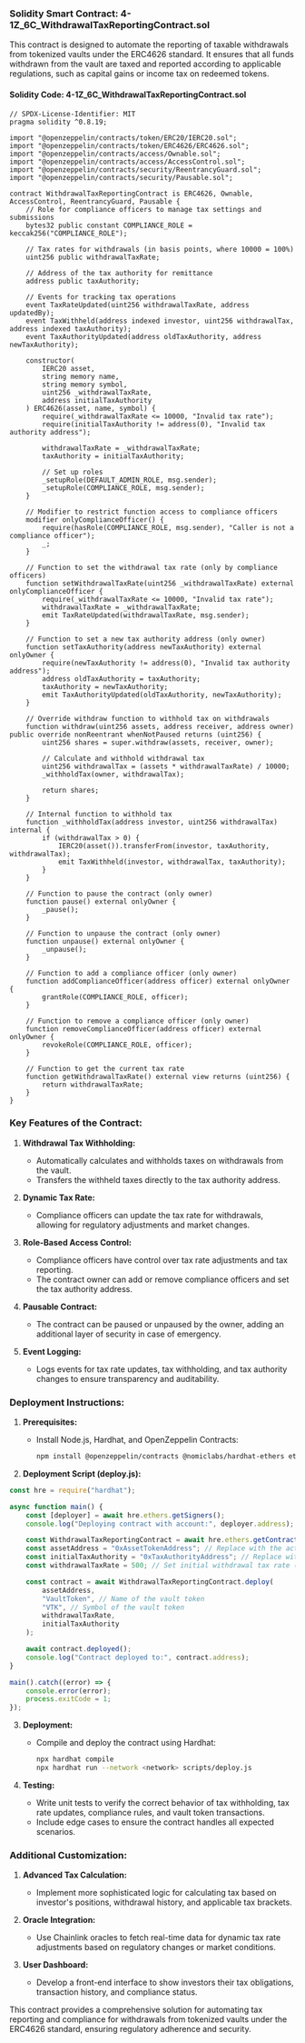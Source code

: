 ### Solidity Smart Contract: 4-1Z_6C_WithdrawalTaxReportingContract.sol

This contract is designed to automate the reporting of taxable withdrawals from tokenized vaults under the ERC4626 standard. It ensures that all funds withdrawn from the vault are taxed and reported according to applicable regulations, such as capital gains or income tax on redeemed tokens.

#### **Solidity Code: 4-1Z_6C_WithdrawalTaxReportingContract.sol**

```solidity
// SPDX-License-Identifier: MIT
pragma solidity ^0.8.19;

import "@openzeppelin/contracts/token/ERC20/IERC20.sol";
import "@openzeppelin/contracts/token/ERC4626/ERC4626.sol";
import "@openzeppelin/contracts/access/Ownable.sol";
import "@openzeppelin/contracts/access/AccessControl.sol";
import "@openzeppelin/contracts/security/ReentrancyGuard.sol";
import "@openzeppelin/contracts/security/Pausable.sol";

contract WithdrawalTaxReportingContract is ERC4626, Ownable, AccessControl, ReentrancyGuard, Pausable {
    // Role for compliance officers to manage tax settings and submissions
    bytes32 public constant COMPLIANCE_ROLE = keccak256("COMPLIANCE_ROLE");

    // Tax rates for withdrawals (in basis points, where 10000 = 100%)
    uint256 public withdrawalTaxRate;

    // Address of the tax authority for remittance
    address public taxAuthority;

    // Events for tracking tax operations
    event TaxRateUpdated(uint256 withdrawalTaxRate, address updatedBy);
    event TaxWithheld(address indexed investor, uint256 withdrawalTax, address indexed taxAuthority);
    event TaxAuthorityUpdated(address oldTaxAuthority, address newTaxAuthority);

    constructor(
        IERC20 asset,
        string memory name,
        string memory symbol,
        uint256 _withdrawalTaxRate,
        address initialTaxAuthority
    ) ERC4626(asset, name, symbol) {
        require(_withdrawalTaxRate <= 10000, "Invalid tax rate");
        require(initialTaxAuthority != address(0), "Invalid tax authority address");

        withdrawalTaxRate = _withdrawalTaxRate;
        taxAuthority = initialTaxAuthority;

        // Set up roles
        _setupRole(DEFAULT_ADMIN_ROLE, msg.sender);
        _setupRole(COMPLIANCE_ROLE, msg.sender);
    }

    // Modifier to restrict function access to compliance officers
    modifier onlyComplianceOfficer() {
        require(hasRole(COMPLIANCE_ROLE, msg.sender), "Caller is not a compliance officer");
        _;
    }

    // Function to set the withdrawal tax rate (only by compliance officers)
    function setWithdrawalTaxRate(uint256 _withdrawalTaxRate) external onlyComplianceOfficer {
        require(_withdrawalTaxRate <= 10000, "Invalid tax rate");
        withdrawalTaxRate = _withdrawalTaxRate;
        emit TaxRateUpdated(withdrawalTaxRate, msg.sender);
    }

    // Function to set a new tax authority address (only owner)
    function setTaxAuthority(address newTaxAuthority) external onlyOwner {
        require(newTaxAuthority != address(0), "Invalid tax authority address");
        address oldTaxAuthority = taxAuthority;
        taxAuthority = newTaxAuthority;
        emit TaxAuthorityUpdated(oldTaxAuthority, newTaxAuthority);
    }

    // Override withdraw function to withhold tax on withdrawals
    function withdraw(uint256 assets, address receiver, address owner) public override nonReentrant whenNotPaused returns (uint256) {
        uint256 shares = super.withdraw(assets, receiver, owner);

        // Calculate and withhold withdrawal tax
        uint256 withdrawalTax = (assets * withdrawalTaxRate) / 10000;
        _withholdTax(owner, withdrawalTax);

        return shares;
    }

    // Internal function to withhold tax
    function _withholdTax(address investor, uint256 withdrawalTax) internal {
        if (withdrawalTax > 0) {
            IERC20(asset()).transferFrom(investor, taxAuthority, withdrawalTax);
            emit TaxWithheld(investor, withdrawalTax, taxAuthority);
        }
    }

    // Function to pause the contract (only owner)
    function pause() external onlyOwner {
        _pause();
    }

    // Function to unpause the contract (only owner)
    function unpause() external onlyOwner {
        _unpause();
    }

    // Function to add a compliance officer (only owner)
    function addComplianceOfficer(address officer) external onlyOwner {
        grantRole(COMPLIANCE_ROLE, officer);
    }

    // Function to remove a compliance officer (only owner)
    function removeComplianceOfficer(address officer) external onlyOwner {
        revokeRole(COMPLIANCE_ROLE, officer);
    }

    // Function to get the current tax rate
    function getWithdrawalTaxRate() external view returns (uint256) {
        return withdrawalTaxRate;
    }
}
```

### **Key Features of the Contract:**

1. **Withdrawal Tax Withholding:**
   - Automatically calculates and withholds taxes on withdrawals from the vault.
   - Transfers the withheld taxes directly to the tax authority address.

2. **Dynamic Tax Rate:**
   - Compliance officers can update the tax rate for withdrawals, allowing for regulatory adjustments and market changes.

3. **Role-Based Access Control:**
   - Compliance officers have control over tax rate adjustments and tax reporting.
   - The contract owner can add or remove compliance officers and set the tax authority address.

4. **Pausable Contract:**
   - The contract can be paused or unpaused by the owner, adding an additional layer of security in case of emergency.

5. **Event Logging:**
   - Logs events for tax rate updates, tax withholding, and tax authority changes to ensure transparency and auditability.

### **Deployment Instructions:**

1. **Prerequisites:**
   - Install Node.js, Hardhat, and OpenZeppelin Contracts:
     ```bash
     npm install @openzeppelin/contracts @nomiclabs/hardhat-ethers ethers
     ```

2. **Deployment Script (deploy.js):**

```javascript
const hre = require("hardhat");

async function main() {
    const [deployer] = await hre.ethers.getSigners();
    console.log("Deploying contract with account:", deployer.address);

    const WithdrawalTaxReportingContract = await hre.ethers.getContractFactory("WithdrawalTaxReportingContract");
    const assetAddress = "0xAssetTokenAddress"; // Replace with the actual ERC20 token address used as asset in the vault
    const initialTaxAuthority = "0xTaxAuthorityAddress"; // Replace with the actual tax authority address
    const withdrawalTaxRate = 500; // Set initial withdrawal tax rate (in basis points)

    const contract = await WithdrawalTaxReportingContract.deploy(
        assetAddress,
        "VaultToken", // Name of the vault token
        "VTK", // Symbol of the vault token
        withdrawalTaxRate,
        initialTaxAuthority
    );

    await contract.deployed();
    console.log("Contract deployed to:", contract.address);
}

main().catch((error) => {
    console.error(error);
    process.exitCode = 1;
});
```

3. **Deployment:**
   - Compile and deploy the contract using Hardhat:
     ```bash
     npx hardhat compile
     npx hardhat run --network <network> scripts/deploy.js
     ```

4. **Testing:**
   - Write unit tests to verify the correct behavior of tax withholding, tax rate updates, compliance rules, and vault token transactions.
   - Include edge cases to ensure the contract handles all expected scenarios.

### **Additional Customization:**

1. **Advanced Tax Calculation:**
   - Implement more sophisticated logic for calculating tax based on investor's positions, withdrawal history, and applicable tax brackets.

2. **Oracle Integration:**
   - Use Chainlink oracles to fetch real-time data for dynamic tax rate adjustments based on regulatory changes or market conditions.

3. **User Dashboard:**
   - Develop a front-end interface to show investors their tax obligations, transaction history, and compliance status.

This contract provides a comprehensive solution for automating tax reporting and compliance for withdrawals from tokenized vaults under the ERC4626 standard, ensuring regulatory adherence and security.